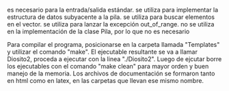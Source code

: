 <iostream> es necesario para la entrada/salida estándar.
<vector> se utiliza para implementar la estructura de datos subyacente a la pila.
<algorithm> se utiliza para buscar elementos en el vector.
<stdexcept> se utiliza para lanzar la excepción out_of_range.
<functional> no se utiliza en la implementación de la clase Pila, por lo que no es necesario


Para compilar el programa, posicionarse en la carpeta llamada "Templates" y utilizar el comando "make". El ejecutable resultante se va a llamar Diosito2, proceda a ejecutar con la linea "./Diosito2". Luego de ejcutar borre los ejecutables con el comando "make clean" para mayor orden y buen manejo de la memoria. 
Los archivos de documentación se formaron tanto en html como en latex, en las carpetas que llevan ese mismo nombre. 